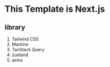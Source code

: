 # This Template is Next.js

## library

1. Tailwind CSS
2. Mantine
3. TanStack Query
4. zustand
5. axios
